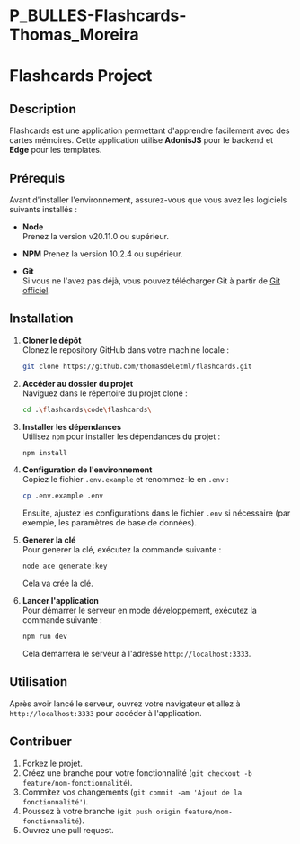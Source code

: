 # P_BULLES-Flashcards-Thomas_Moreira

# Flashcards Project

## Description

Flashcards est une application permettant d'apprendre facilement avec des cartes mémoires. Cette application utilise **AdonisJS** pour le backend et **Edge** pour les templates.

## Prérequis

Avant d'installer l'environnement, assurez-vous que vous avez les logiciels suivants installés :

- **Node**  
  Prenez la version v20.11.0 ou supérieur.

- **NPM**
  Prenez la version 10.2.4 ou supérieur.

- **Git**  
  Si vous ne l'avez pas déjà, vous pouvez télécharger Git à partir de [Git officiel](https://git-scm.com/).

## Installation

1. **Cloner le dépôt**  
   Clonez le repository GitHub dans votre machine locale :

   ```bash
   git clone https://github.com/thomasdeletml/flashcards.git
   ```

2. **Accéder au dossier du projet**  
   Naviguez dans le répertoire du projet cloné :

   ```bash
   cd .\flashcards\code\flashcards\
   ```

3. **Installer les dépendances**  
   Utilisez `npm` pour installer les dépendances du projet :

   ```bash
   npm install
   ```

4. **Configuration de l'environnement**  
   Copiez le fichier `.env.example` et renommez-le en `.env` :

   ```bash
   cp .env.example .env
   ```

   Ensuite, ajustez les configurations dans le fichier `.env` si nécessaire (par exemple, les paramètres de base de données).

5. **Generer la clé**  
   Pour generer la clé, exécutez la commande suivante :

   ```bash
   node ace generate:key
   ```

   Cela va crée la clé.

6. **Lancer l'application**  
   Pour démarrer le serveur en mode développement, exécutez la commande suivante :

   ```bash
   npm run dev
   ```

   Cela démarrera le serveur à l'adresse `http://localhost:3333`.

## Utilisation

Après avoir lancé le serveur, ouvrez votre navigateur et allez à `http://localhost:3333` pour accéder à l'application.

## Contribuer

1. Forkez le projet.
2. Créez une branche pour votre fonctionnalité (`git checkout -b feature/nom-fonctionnalité`).
3. Commitez vos changements (`git commit -am 'Ajout de la fonctionnalité'`).
4. Poussez à votre branche (`git push origin feature/nom-fonctionnalité`).
5. Ouvrez une pull request.
